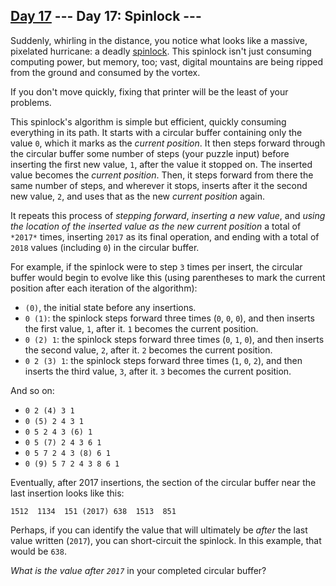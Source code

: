 [Day 17](https://adventofcode.com/2017/day/17) 
 \--- Day 17: Spinlock ---
----------

Suddenly, whirling in the distance, you notice what looks like a massive, pixelated hurricane: a deadly [spinlock](https://en.wikipedia.org/wiki/Spinlock). This spinlock isn't just consuming computing power, but memory, too; vast, digital mountains are being ripped from the ground and consumed by the vortex.

If you don't move quickly, fixing that printer will be the least of your problems.

This spinlock's algorithm is simple but efficient, quickly consuming everything in its path. It starts with a circular buffer containing only the value `0`, which it marks as the *current position*. It then steps forward through the circular buffer some number of steps (your puzzle input) before inserting the first new value, `1`, after the value it stopped on. The inserted value becomes the *current position*. Then, it steps forward from there the same number of steps, and wherever it stops, inserts after it the second new value, `2`, and uses that as the new *current position* again.

It repeats this process of *stepping forward*, *inserting a new value*, and *using the location of the inserted value as the new current position* a total of `*2017*` times, inserting `2017` as its final operation, and ending with a total of `2018` values (including `0`) in the circular buffer.

For example, if the spinlock were to step `3` times per insert, the circular buffer would begin to evolve like this (using parentheses to mark the current position after each iteration of the algorithm):

* `(0)`, the initial state before any insertions.
* `0 (1)`: the spinlock steps forward three times (`0`, `0`, `0`), and then inserts the first value, `1`, after it. `1` becomes the current position.
* `0 (2) 1`: the spinlock steps forward three times (`0`, `1`, `0`), and then inserts the second value, `2`, after it. `2` becomes the current position.
* `0 2 (3) 1`: the spinlock steps forward three times (`1`, `0`, `2`), and then inserts the third value, `3`, after it. `3` becomes the current position.

And so on:

* `0 2 (4) 3 1`
* `0 (5) 2 4 3 1`
* `0 5 2 4 3 (6) 1`
* `0 5 (7) 2 4 3 6 1`
* `0 5 7 2 4 3 (8) 6 1`
* `0 (9) 5 7 2 4 3 8 6 1`

Eventually, after 2017 insertions, the section of the circular buffer near the last insertion looks like this:

```
1512  1134  151 (2017) 638  1513  851
```

Perhaps, if you can identify the value that will ultimately be *after* the last value written (`2017`), you can short-circuit the spinlock. In this example, that would be `638`.

*What is the value after `2017`* in your completed circular buffer?